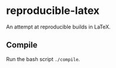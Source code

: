 # reproducible-latex

An attempt at reproducible builds in LaTeX.

## Compile

Run the bash script `./compile`.
